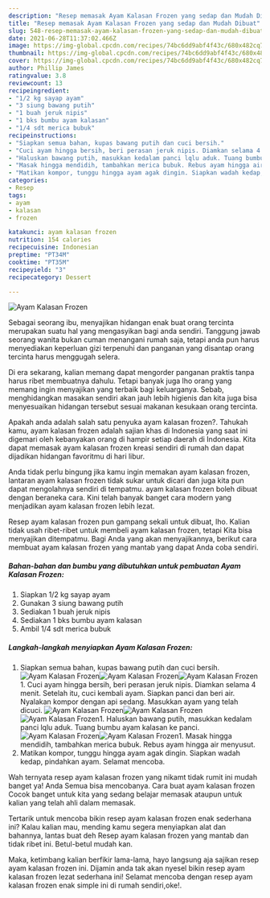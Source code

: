 ```yaml
---
description: "Resep memasak Ayam Kalasan Frozen yang sedap dan Mudah Dibuat"
title: "Resep memasak Ayam Kalasan Frozen yang sedap dan Mudah Dibuat"
slug: 548-resep-memasak-ayam-kalasan-frozen-yang-sedap-dan-mudah-dibuat
date: 2021-06-28T11:37:02.466Z
image: https://img-global.cpcdn.com/recipes/74bc6dd9abf4f43c/680x482cq70/ayam-kalasan-frozen-foto-resep-utama.jpg
thumbnail: https://img-global.cpcdn.com/recipes/74bc6dd9abf4f43c/680x482cq70/ayam-kalasan-frozen-foto-resep-utama.jpg
cover: https://img-global.cpcdn.com/recipes/74bc6dd9abf4f43c/680x482cq70/ayam-kalasan-frozen-foto-resep-utama.jpg
author: Phillip James
ratingvalue: 3.8
reviewcount: 13
recipeingredient:
- "1/2 kg sayap ayam"
- "3 siung bawang putih"
- "1 buah jeruk nipis"
- "1 bks bumbu ayam kalasan"
- "1/4 sdt merica bubuk"
recipeinstructions:
- "Siapkan semua bahan, kupas bawang putih dan cuci bersih."
- "Cuci ayam hingga bersih, beri perasan jeruk nipis. Diamkan selama 4 menit. Setelah itu, cuci kembali ayam. Siapkan panci dan beri air. Nyalakan kompor dengan api sedang. Masukkan ayam yang telah dicuci."
- "Haluskan bawang putih, masukkan kedalam panci lqlu aduk. Tuang bumbu ayam kalasan ke panci."
- "Masak hingga mendidih, tambahkan merica bubuk. Rebus ayam hingga air menyusut."
- "Matikan kompor, tunggu hingga ayam agak dingin. Siapkan wadah kedap, pindahkan ayam. Selamat mencoba."
categories:
- Resep
tags:
- ayam
- kalasan
- frozen

katakunci: ayam kalasan frozen 
nutrition: 154 calories
recipecuisine: Indonesian
preptime: "PT34M"
cooktime: "PT35M"
recipeyield: "3"
recipecategory: Dessert

---
```



![Ayam Kalasan Frozen](https://img-global.cpcdn.com/recipes/74bc6dd9abf4f43c/680x482cq70/ayam-kalasan-frozen-foto-resep-utama.jpg)

Sebagai seorang ibu, menyajikan hidangan enak buat orang tercinta merupakan suatu hal yang mengasyikan bagi anda sendiri. Tanggung jawab seorang  wanita bukan cuman menangani rumah saja, tetapi anda pun harus menyediakan keperluan gizi terpenuhi dan panganan yang disantap orang tercinta harus menggugah selera.

Di era  sekarang, kalian memang dapat mengorder panganan praktis tanpa harus ribet membuatnya dahulu. Tetapi banyak juga lho orang yang memang ingin menyajikan yang terbaik bagi keluarganya. Sebab, menghidangkan masakan sendiri akan jauh lebih higienis dan kita juga bisa menyesuaikan hidangan tersebut sesuai makanan kesukaan orang tercinta. 



Apakah anda adalah salah satu penyuka ayam kalasan frozen?. Tahukah kamu, ayam kalasan frozen adalah sajian khas di Indonesia yang saat ini digemari oleh kebanyakan orang di hampir setiap daerah di Indonesia. Kita dapat memasak ayam kalasan frozen kreasi sendiri di rumah dan dapat dijadikan hidangan favoritmu di hari libur.

Anda tidak perlu bingung jika kamu ingin memakan ayam kalasan frozen, lantaran ayam kalasan frozen tidak sukar untuk dicari dan juga kita pun dapat mengolahnya sendiri di tempatmu. ayam kalasan frozen boleh dibuat dengan beraneka cara. Kini telah banyak banget cara modern yang menjadikan ayam kalasan frozen lebih lezat.

Resep ayam kalasan frozen pun gampang sekali untuk dibuat, lho. Kalian tidak usah ribet-ribet untuk membeli ayam kalasan frozen, tetapi Kita bisa menyajikan ditempatmu. Bagi Anda yang akan menyajikannya, berikut cara membuat ayam kalasan frozen yang mantab yang dapat Anda coba sendiri.

<!--inarticleads1-->

##### Bahan-bahan dan bumbu yang dibutuhkan untuk pembuatan Ayam Kalasan Frozen:

1. Siapkan 1/2 kg sayap ayam
1. Gunakan 3 siung bawang putih
1. Sediakan 1 buah jeruk nipis
1. Sediakan 1 bks bumbu ayam kalasan
1. Ambil 1/4 sdt merica bubuk




<!--inarticleads2-->

##### Langkah-langkah menyiapkan Ayam Kalasan Frozen:

1. Siapkan semua bahan, kupas bawang putih dan cuci bersih.
<img src="https://img-global.cpcdn.com/steps/b4280212000aed48/160x128cq70/ayam-kalasan-frozen-langkah-memasak-1-foto.jpg" alt="Ayam Kalasan Frozen"><img src="https://img-global.cpcdn.com/steps/c72a3435cea033f0/160x128cq70/ayam-kalasan-frozen-langkah-memasak-1-foto.jpg" alt="Ayam Kalasan Frozen"><img src="https://img-global.cpcdn.com/steps/44e13536a0d81fdf/160x128cq70/ayam-kalasan-frozen-langkah-memasak-1-foto.jpg" alt="Ayam Kalasan Frozen">1. Cuci ayam hingga bersih, beri perasan jeruk nipis. Diamkan selama 4 menit. Setelah itu, cuci kembali ayam. Siapkan panci dan beri air. Nyalakan kompor dengan api sedang. Masukkan ayam yang telah dicuci.
<img src="https://img-global.cpcdn.com/steps/c7044ce3cc365414/160x128cq70/ayam-kalasan-frozen-langkah-memasak-2-foto.jpg" alt="Ayam Kalasan Frozen"><img src="https://img-global.cpcdn.com/steps/faabdf17d6523ffb/160x128cq70/ayam-kalasan-frozen-langkah-memasak-2-foto.jpg" alt="Ayam Kalasan Frozen"><img src="https://img-global.cpcdn.com/steps/86b8248505cd6dee/160x128cq70/ayam-kalasan-frozen-langkah-memasak-2-foto.jpg" alt="Ayam Kalasan Frozen">1. Haluskan bawang putih, masukkan kedalam panci lqlu aduk. Tuang bumbu ayam kalasan ke panci.
<img src="https://img-global.cpcdn.com/steps/5a2dda4001d0676f/160x128cq70/ayam-kalasan-frozen-langkah-memasak-3-foto.jpg" alt="Ayam Kalasan Frozen"><img src="https://img-global.cpcdn.com/steps/f75f23ca16bf0790/160x128cq70/ayam-kalasan-frozen-langkah-memasak-3-foto.jpg" alt="Ayam Kalasan Frozen">1. Masak hingga mendidih, tambahkan merica bubuk. Rebus ayam hingga air menyusut.
1. Matikan kompor, tunggu hingga ayam agak dingin. Siapkan wadah kedap, pindahkan ayam. Selamat mencoba.




Wah ternyata resep ayam kalasan frozen yang nikamt tidak rumit ini mudah banget ya! Anda Semua bisa mencobanya. Cara buat ayam kalasan frozen Cocok banget untuk kita yang sedang belajar memasak ataupun untuk kalian yang telah ahli dalam memasak.

Tertarik untuk mencoba bikin resep ayam kalasan frozen enak sederhana ini? Kalau kalian mau, mending kamu segera menyiapkan alat dan bahannya, lantas buat deh Resep ayam kalasan frozen yang mantab dan tidak ribet ini. Betul-betul mudah kan. 

Maka, ketimbang kalian berfikir lama-lama, hayo langsung aja sajikan resep ayam kalasan frozen ini. Dijamin anda tak akan nyesel bikin resep ayam kalasan frozen lezat sederhana ini! Selamat mencoba dengan resep ayam kalasan frozen enak simple ini di rumah sendiri,oke!.

